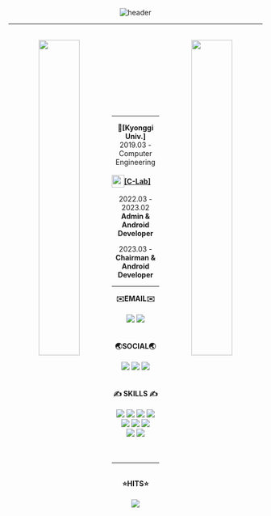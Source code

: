 <div align="center">

  ![header](https://capsule-render.vercel.app/api?type=waving&color=gradient&text=HI👋🏻%20%20I'M%20%20chattymin!-nl-AndroidDeveloper&fontAlign=70&height=300&fontSize=50&animation=twinkling)

  ---
  
  <br/>
  <div>
    <img align="left" src = "https://github-readme-stats.vercel.app/api?username=chattymin&show_icons=true&theme=radical" style = "width: 40%"/>
    <img align="right" src="http://mazassumnida.wtf/api/v2/generate_badge?boj=pdm001125" style = "width: 40%"/>
  </div><br/><br/><br/><br/><br/><br/><br/><br/>
  
  ---
  <div>
    <b>🏫[Kyonggi Univ.]</b><br/>
    2019.03 -   <br/>
    Computer Engineering  <br/>
  


  <br/>
  <div style="display: flex; align-items: center; text-align: center;">
    <img src="https://github.com/chattymin/chattymin/assets/52882799/880f985c-09b2-4aec-a922-cfd8ff2e27f9" style="width:25px; align-items: center;"/>
    <a href="https://github.com/KGU-C-Lab"><b>[C-Lab]</b></a> 
  </div>
 
  2022.03 - 2023.02  
  **Admin & Android Developer**  
  
  2023.03 -  
  **Chairman & Android Developer**  
  
  </div>
  
  ---
  
  <div>
      <div><b>✉️EMAIL✉️</b></div>
      <br/>
      <div>
        <a href="mailto:pdm001125@kyonggi.ac.kr"><img src="https://img.shields.io/badge/Gmail-EA4335?style=flat-square&logo=gmail&logoColor=white&link=mailto:swarvy0826@kyonggi.ac.kr"/></a>
        <a href="mailto:pdm001125@naver.com"><img src="https://img.shields.io/badge/Naver-03C75A?style=flat-square&logo=naver&logoColor=white&link=mailto:swarvy0826@naver.com"/></a>
      </div><br/><br/>
      <div><b>🌏SOCIAL🌏</b></div>
      <br/>
      <div>
        <a href="https://naemamdaelo.tistory.com"> <img src="https://img.shields.io/badge/Tistory-000000?style=flat-square&logo=tistory&logoColor=white"/></a>
        <a href="https://www.instagram.com/dongs_1125/"> <img src="https://img.shields.io/badge/Instagram-E4405F?style=flat-square&logo=instagram&logoColor=white"/></a>
        <a href=https://play.google.com/store/apps/developer?id=Chattymin> <img src="https://img.shields.io/badge/GooglePlayStore-4285F4?style=flat-square&logo=googlepay&logoColor=white"/></a>
      </div><br/><br/>
      <div><b>✍️ SKILLS ✍️</b></div>
      <br/>
        <div>
        <img src="https://img.shields.io/badge/Android-3DDC84?style=for-the-badge&logo=Android&logoColor=white"> <img src="https://img.shields.io/badge/JetpackCompose-4285F4?style=for-the-badge&logo=jetpackcompose&logoColor=white"> <img src="https://img.shields.io/badge/kotlin-7F52FF?style=for-the-badge&logo=Kotlin&logoColor=white"> <img src="https://img.shields.io/badge/JAVA-007396?style=for-the-badge&logo=java&logoColor=white">
        <br/>
        <img src="https://img.shields.io/badge/Firebase-FFCA28?style=for-the-badge&logo=firebase&logoColor=white"> <img src="https://img.shields.io/badge/Retrofit-3E4348?style=for-the-badge&logo=square&logoColor=white"> <img src="https://img.shields.io/badge/github-181717?style=for-the-badge&logo=github&logoColor=white"> 
        <br/>
        <img src="https://img.shields.io/badge/AndroidStudio-3DDC84?style=for-the-badge&logo=androidstudio&logoColor=white"> <img src="https://img.shields.io/badge/Intellij-000000?style=for-the-badge&logo=intellijidea&logoColor=white"> 
      </div><br/><br/>
  </div>
  
  ---
  
  <br/>
  <div align="center">
      <div><b>⭐️HITS⭐️</b></div>
      <br/>
      <a href="https://hits.seeyoufarm.com"><img src="https://hits.seeyoufarm.com/api/count/incr/badge.svg?url=https%3A%2F%2Fgithub.com%2Fchattymin&count_bg=%23B9DBFF&title_bg=%238FBEFF&icon=apachespark.svg&icon_color=%23E7E7E7&title=Thanks+to+visit+%3A%29&edge_flat=false"/></a>
  </div>
</div>
